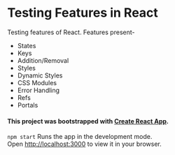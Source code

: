 # Testing Features in React

Testing features of React. Features present-
- States
- Keys
- Addition/Removal
- Styles
- Dynamic Styles
- CSS Modules
- Error Handling
- Refs
- Portals

#### This project was bootstrapped with [Create React App](https://github.com/facebook/create-react-app).
`npm start`
Runs the app in the development mode.\
Open [http://localhost:3000](http://localhost:3000) to view it in your browser.
